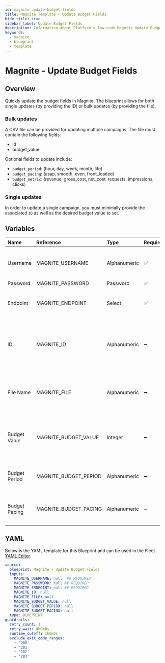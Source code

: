 ```yaml
---
id: magnite-update-budget-fields
title: Magnite Template - Update Budget Fields
hide_title: true
sidebar_label: Update Budget Fields
description: Information about Platform's low-code Magnite Update Budget Fields blueprint. Quickly update the budget fields in Magnite
keywords:
  - magnite
  - blueprint
  - template
---
```


# Magnite - Update Budget Fields



## Overview

Quickly update the budget fields in Magnite. The blueprint allows for both single updates (by providing the ID) or bulk updates (by providing the file). 

### Bulk updates
A CSV file can be provided for updating multiple campaigns. 
The file must contain the following fields:
- id
- budget_value

Optional fields to update include:
- `budget_period`: (hour, day, week, month, life)
- `budget_pacing`: (asap, smooth, even, front_loaded)
- `budget_metric`: (revenue, gross_cost, net_cost, requests, impressions, clicks)

### Single updates
In order to update a single campaign, you must minimally provide the associated `ID` as well as the desired budget value to set.


## Variables

| Name | Reference | Type | Required | Default | Options | Description             |
|:-----|:----------|:-----|:---------|:--------|:--------|:------------------------|
| Username | MAGNITE_USERNAME | Alphanumeric | :white_check_mark: | - | - | The username to authenticate with |
| Password | MAGNITE_PASSWORD | Password | :white_check_mark: | - | - | None |
| Endpoint | MAGNITE_ENDPOINT | Select | :white_check_mark: | - | Campaigns: `campaigns`<br></br><br></br> | None |
| ID | MAGNITE_ID | Alphanumeric | :heavy_minus_sign: | - | - | The ID of the associated item to update. Required for single updates |
| File Name | MAGNITE_FILE | Alphanumeric | :heavy_minus_sign: | - | - | The file that contains multiple ID's to update. Required for bulk updates |
| Budget Value | MAGNITE_BUDGET_VALUE | Integer | :heavy_minus_sign: | - | - | The new budget value to set. Required if performing a single update |
| Budget Period | MAGNITE_BUDGET_PERIOD | Alphanumeric | :heavy_minus_sign: | - | - | The optional budget period to set |
| Budget Pacing | MAGNITE_BUDGET_PACING | Alphanumeric | :heavy_minus_sign: | - | - | The optional budget pacing to set |




## YAML

Below is the YAML template for this Blueprint and can be used in the
Fleet [YAML Editor](../../reference/fleets/yaml-editor.md).

```yaml
source:
  blueprint: Magnite - Update Budget Fields
  inputs:
    MAGNITE_USERNAME: null  ## REQUIRED
    MAGNITE_PASSWORD: null ## REQUIRED
    MAGNITE_ENDPOINT: null ## REQUIRED
    MAGNITE_ID: null
    MAGNITE_FILE: null
    MAGNITE_BUDGET_VALUE: null
    MAGNITE_BUDGET_PERIOD: null
    MAGNITE_BUDGET_PACING: null
  type: BLUEPRINT
guardrails:
  retry_count: 1
  retry_wait: 0h0m0s
  runtime_cutoff: 1h0m0s
  exclude_exit_code_ranges:
    - '200'
    - '201'
    - '202'
    - '203'
 ```


